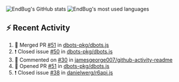 ![EndBug's GitHub stats](https://github-readme-stats.vercel.app/api?username=endbug&show_icons=true)
![EndBug's most used languages](https://github-readme-stats.vercel.app/api/top-langs/?username=endbug&layout=compact)

## ⚡ Recent Activity

<!--START_SECTION:activity-->
1. 🎉 Merged PR [#51](https://github.com//dbots-pkg/dbots.js/pull/51) in [dbots-pkg/dbots.js](https://github.com//dbots-pkg/dbots.js)
2. ❗️ Closed issue [#50](https://github.com//dbots-pkg/dbots.js/issues/50) in [dbots-pkg/dbots.js](https://github.com//dbots-pkg/dbots.js)
3. 💬 Commented on [#30](https://github.com//jamesgeorge007/github-activity-readme/issues/30) in [jamesgeorge007/github-activity-readme](https://github.com//jamesgeorge007/github-activity-readme)
4. 💪 Opened PR [#51](https://github.com//dbots-pkg/dbots.js/pull/51) in [dbots-pkg/dbots.js](https://github.com//dbots-pkg/dbots.js)
5. ❗️ Closed issue [#38](https://github.com//danielwerg/r6api.js/issues/38) in [danielwerg/r6api.js](https://github.com//danielwerg/r6api.js)
<!--END_SECTION:activity-->
